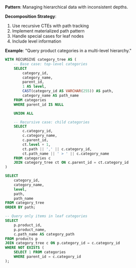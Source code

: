 **Pattern**: Managing hierarchical data with inconsistent depths.

**Decomposition Strategy**:

1. Use recursive CTEs with path tracking
2. Implement materialized path pattern
3. Handle special cases for leaf nodes
4. Include level information

**Example**: "Query product categories in a multi-level hierarchy."

```SQL
WITH RECURSIVE category_tree AS (
    -- Base case: top-level categories
    SELECT
        category_id,
        category_name,
        parent_id,
        1 AS level,
        CAST(category_id AS VARCHAR(255)) AS path,
        category_name AS path_name
    FROM categories
    WHERE parent_id IS NULL

    UNION ALL

    -- Recursive case: child categories
    SELECT
        c.category_id,
        c.category_name,
        c.parent_id,
        ct.level + 1,
        ct.path || ',' || c.category_id,
        ct.path_name || ' > ' || c.category_name
    FROM categories c
    JOIN category_tree ct ON c.parent_id = ct.category_id
)

SELECT
    category_id,
    category_name,
    level,
    path,
    path_name
FROM category_tree
ORDER BY path;

-- Query only items in leaf categories
SELECT
    p.product_id,
    p.product_name,
    c.path_name AS category_path
FROM products p
JOIN category_tree c ON p.category_id = c.category_id
WHERE NOT EXISTS (
    SELECT 1 FROM categories
    WHERE parent_id = c.category_id
);
```
